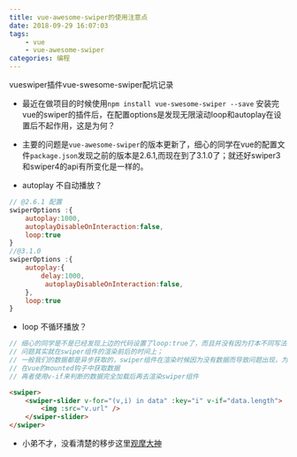 ```yaml
---
title: vue-awesome-swiper的使用注意点
date: 2018-09-29 16:07:03
tags:
    - vue 
    - vue-awesome-swiper
categories: 编程
---
```

vueswiper插件vue-swesome-swiper配坑记录

<!-- more -->

- 最近在做项目的时候使用`npm install vue-swesome-swiper --save` 安装完vue的swiper的插件后，在配置options是发现无限滚动loop和autoplay在设置后不起作用，这是为何？

- 主要的问题是`vue-awesome-swiper`的版本更新了，细心的同学在vue的配置文件`package.json`发现之前的版本是2.6.1,而现在到了3.1.0了；就还好swiper3和swiper4的api有所变化是一样的。

- autoplay 不自动播放？
```javascript
// @2.6.1 配置
swiperOptions :{
    autoplay:1000,
    autoplayDisableOnInteraction:false,
    loop:true
}
//@3.1.0
swiperOptions :{
    autoplay:{
        delay:1000,
         autoplayDisableOnInteraction:false,
    },
    loop:true
}
```
- loop 不循环播放？
```javascript
// 细心的同学是不是已经发现上边的代码设置了loop:true了，而且并没有因为打本不同写法不同,那问题在哪里呢
// 问题其实就在swiper组件的渲染前后的时间上；
// 一般我们的数据都是异步获取的，swiper组件在渲染时候因为没有数据而导致问题出现，为了保证数据全部获取到了再去渲染swiper 我们可以这么做
// 在vue的mounted钩子中获取数据
// 再者使用v-if来判断的数据完全加载后再去渲染swiper组件
```
```html
<swiper>
    <swiper-slider v-for="(v,i) in data" :key="i" v-if="data.length">
        <img :src="v.url" />
    </swiper-slider>
</swiper>
```

- 小弟不才，没看清楚的移步这里[观摩大神](https://www.cnblogs.com/stephentian/p/8344258.html)